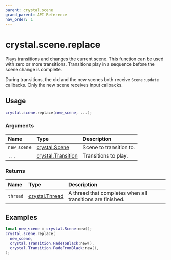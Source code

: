 ```yaml
---
parent: crystal.scene
grand_parent: API Reference
nav_order: 1
---
```


# crystal.scene.replace

Plays transitions and changes the current scene. This function can be used with zero or more transitions. Transitions play in a sequence before the scene change is complete.

During transitions, the old and the new scenes both receive `Scene:update` callbacks. Only the new scene receives input callbacks.

## Usage

```lua
crystal.scene.replace(new_scene, ...);
```

### Arguments

| Name        | Type                             | Description             |
| :---------- | :------------------------------- | :---------------------- |
| `new_scene` | [crystal.Scene](scene)           | Scene to transition to. |
| `...`       | [crystal.Transition](transition) | Transitions to play.    |

### Returns

| Name     | Type                     | Description                                                |
| :------- | :----------------------- | :--------------------------------------------------------- |
| `thread` | [crystal.Thread](thread) | A thread that completes when all transitions are finished. |

## Examples

```lua
local new_scene = crystal.Scene:new();
crystal.scene.replace(
  new_scene,
  crystal.Transition.FadeToBlack:new(),
  crystal.Transition.FadeFromBlack:new(),
);
```
